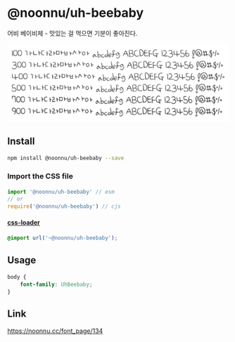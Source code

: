 # @noonnu/uh-beebaby

어비 베이비체 - 맛있는 걸 먹으면 기분이 좋아진다.

![example](./example.png)

## Install

```bash
npm install @noonnu/uh-beebaby --save
```

### Import the CSS file

```js
import '@noonnu/uh-beebaby' // esm
// or
require('@noonnu/uh-beebaby') // cjs
```

#### [css-loader](https://github.com/webpack-contrib/css-loader)

```css
@import url('~@noonnu/uh-beebaby');
```

## Usage

```css
body {
    font-family: UhBeebaby;
}
```

## Link

https://noonnu.cc/font_page/134
